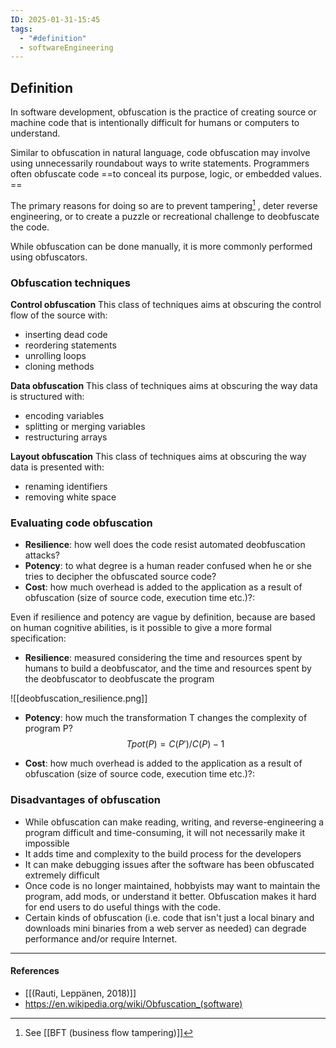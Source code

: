 ```yaml
---
ID: 2025-01-31-15:45
tags:
  - "#definition"
  - softwareEngineering
---
```

## Definition

In software development, obfuscation is the practice of creating source or machine code that is intentionally difficult for humans or computers to understand.

Similar to obfuscation in natural language, code obfuscation may involve using unnecessarily roundabout ways to write statements. Programmers often obfuscate code ==to conceal its purpose, logic, or embedded values. ==

The primary reasons for doing so are to prevent tampering[^1] , deter reverse engineering, or to create a puzzle or recreational challenge to deobfuscate the code.

While obfuscation can be done manually, it is more commonly performed using obfuscators.

### Obfuscation techniques

**Control obfuscation**
This class of techniques aims at obscuring the control flow of the source with:
- inserting dead code
- reordering statements
- unrolling loops
- cloning methods

**Data obfuscation**
This class of techniques aims at obscuring the way data is structured with:
- encoding variables
- splitting or merging variables
- restructuring arrays

**Layout obfuscation**
This class of techniques aims at obscuring the way data is presented with:
- renaming identifiers
- removing white space

### Evaluating code obfuscation

- **Resilience**: how well does the code resist automated deobfuscation attacks?
- **Potency**: to what degree is a human reader confused when he or she tries to decipher the obfuscated source code?
- **Cost**: how much overhead is added to the application as a result of obfuscation (size of source code, execution time etc.)?: 

Even if resilience and potency are vague by definition, because are based on human cognitive abilities, is it possible to give a more formal specification:

- **Resilience**: measured considering the time and resources spent by humans to build a deobfuscator, and the time and resources spent by the deobfuscator to deobfuscate the program

![[deobfuscation_resilience.png]]

- **Potency**: how much the transformation T changes the complexity of program P?
$$
Tpot(P) = C(P')/C(P) - 1
$$

- **Cost**: how much overhead is added to the application as a result of obfuscation (size of source code, execution time etc.)?: 

### Disadvantages of obfuscation

- While obfuscation can make reading, writing, and reverse-engineering a program difficult and time-consuming, it will not necessarily make it impossible
- It adds time and complexity to the build process for the developers
- It can make debugging issues after the software has been obfuscated extremely difficult
- Once code is no longer maintained, hobbyists may want to maintain the program, add mods, or understand it better. Obfuscation makes it hard for end users to do useful things with the code.
- Certain kinds of obfuscation (i.e. code that isn't just a local binary and downloads mini binaries from a web server as needed) can degrade performance and/or require Internet.

---
#### References
- [[(Rauti, Leppänen, 2018)]]
- https://en.wikipedia.org/wiki/Obfuscation_(software)

[^1]: See [[BFT (business flow tampering)]]